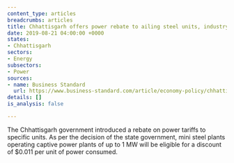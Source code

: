 ```yaml
---
content_type: articles
breadcrumbs: articles
title: Chhattisgarh offers power rebate to ailing steel units, industry wants more
date: 2019-08-21 04:00:00 +0000
states:
- Chhattisgarh
sectors:
- Energy
subsectors:
- Power
sources:
- name: Business Standard
  url: https://www.business-standard.com/article/economy-policy/chhattisgarh-offers-power-rebate-to-ailing-steel-units-industry-wants-more-119081401232_1.html
details: []
is_analysis: false

---
```

The Chhattisgarh government introduced a rebate on power tariffs to specific units. As per the decision of the state government, mini steel plants operating captive power plants of up to 1 MW will be eligible for a discount of $0.011 per unit of power consumed.